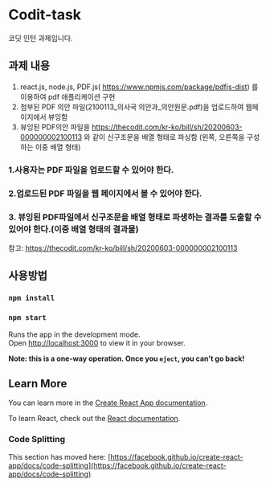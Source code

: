 # Codit-task

코딧 인턴 과제입니다.

## 과제 내용
1) react.js, node.js, PDF.js( https://www.npmjs.com/package/pdfjs-dist) 를 이용하여 pdf 애플리케이션 구현
2) 첨부된 PDF 의안 파일(2100113_의사국 의안과_의안원문.pdf)을 업로드하여 웹페이지에서 뷰잉함
3) 뷰잉된 PDF의안 파일을 https://thecodit.com/kr-ko/bill/sh/20200603-000000002100113 와 같이 신구조문을 배열 형태로 파싱함 (왼쪽, 오른쪽을 구성하는 이중 배열 형태)

### 1.사용자는 PDF 파일을 업로드할 수 있어야 한다.
### 2.업로드된 PDF 파일을 웹 페이지에서 볼 수 있어야 한다.
### 3. 뷰잉된 PDF파일에서 신구조문을 배열 형태로 파생하는 결과를 도출할 수 있어야 한다.(이중 배열 형태의 결과물)
참고:  https://thecodit.com/kr-ko/bill/sh/20200603-000000002100113 

## 사용방법

### `npm install`

### `npm start`

Runs the app in the development mode.\
Open [http://localhost:3000](http://localhost:3000) to view it in your browser.

**Note: this is a one-way operation. Once you `eject`, you can't go back!**


## Learn More

You can learn more in the [Create React App documentation](https://facebook.github.io/create-react-app/docs/getting-started).

To learn React, check out the [React documentation](https://reactjs.org/).

### Code Splitting

This section has moved here: [https://facebook.github.io/create-react-app/docs/code-splitting](https://facebook.github.io/create-react-app/docs/code-splitting)
